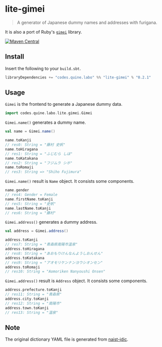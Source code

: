 # lite-gimei

> A generator of Japanese dummy names and addresses with furigana.

It is also a port of Ruby's [`gimei`](https://github.com/willnet/gimei) library.

[![Maven Central](https://img.shields.io/maven-central/v/codes.quine.labo/lite-gimei_2.13?logo=scala&style=for-the-badge)](https://search.maven.org/artifact/codes.quine.labo/lite-gimei_2.13)

## Install

Insert the following to your `build.sbt`.

```sbt
libraryDependencies += "codes.quine.labo" %% "lite-gimei" % "0.2.1"
```

## Usage

`Gimei` is the frontend to generate a Japanese dummy data.

```scala
import codes.quine.labo.lite.gimei.Gimei
```

`Gimei.name()` generates a dummy name.

```scala
val name = Gimei.name()

name.toKanji
// res0: String = "藤村 史帆"
name.toHiragana
// res1: String = "ふじむら しほ"
name.toKatakana
// res2: String = "フジムラ シホ"
name.toRomaji
// res3: String => "Shiho Fujimura"
```

`Gimei.name()` result is `Name` object.
It consists some components.

```scala
name.gender
// res4: Gender = Female
name.firstName.toKanji
// res5: String = "史帆"
name.lastName.toKanji
// res6: String = "藤村"
```

`Gimei.address()` generates a dummy address.

```scala
val address = Gimei.address()

address.toKanji
// res7: String = "青森県南陽市温泉"
address.toHiragana
// res8: String = "あおもりけんなんようしおんせん"
address.toKatakana
// res9: String = "アオモリケンナンヨウシオンセン"
address.toRomaji
// res10: String = "Aomoriken Nanyoushi Onsen"
```

`Gimei.address()` result is `Address` object.
It  consists some components.

```scala
address.prefecture.toKanji
// res11: String = "青森県"
address.city.toKanji
// res12: String = "南陽市"
address.town.toKanji
// res13: String = "温泉"
```

## Note

The original dictionary YAML file is generated from [naist-jdic](https://ja.osdn.net/projects/naist-jdic/).
